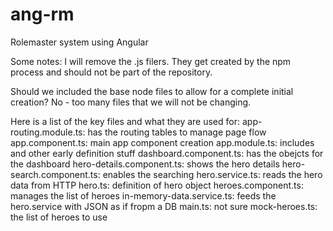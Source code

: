# ang-rm
Rolemaster system using Angular

Some notes:
I will remove the .js filers. They get created by the npm process and should not be part of the repository.

Should we included the base node files to allow for a complete initial creation? No - too many files that we will not be changing.

Here is a list of the key files and what they are used for:
app-routing.module.ts: has the routing tables to manage page flow
app.component.ts: main app component creation
app.module.ts: includes and other early definition stuff
dashboard.component.ts: has the obejcts for the dashboard
hero-details.component.ts: shows the hero details
hero-search.component.ts: enables the searching 
hero.service.ts: reads the hero data from HTTP
hero.ts: definition of hero object
heroes.component.ts: manages the list of heroes
in-memory-data.service.ts: feeds the hero.service with JSON as if fropm a DB
main.ts: not sure
mock-heroes.ts: the list of heroes to use
